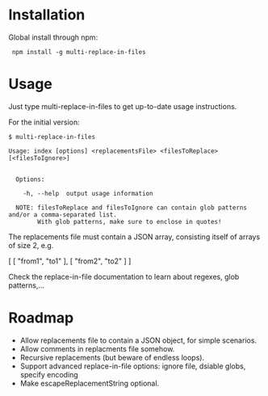 # Installation
Global install through npm:

```
 npm install -g multi-replace-in-files
```


# Usage
Just type multi-replace-in-files to get up-to-date usage instructions.

For the initial version:

```
$ multi-replace-in-files

Usage: index [options] <replacementsFile> <filesToReplace> [<filesToIgnore>]


  Options:

    -h, --help  output usage information

  NOTE: filesToReplace and filesToIgnore can contain glob patterns and/or a comma-separated list.
        With glob patterns, make sure to enclose in quotes!

```

The replacements file must contain a JSON array, consisting itself of arrays of size 2, e.g.

[
    [ "from1", "to1" ],
    [ "from2", "to2" ]
]

Check the replace-in-file documentation to learn about regexes, glob patterns,...


# Roadmap

- Allow replacements file to contain a JSON object, for simple scenarios.
- Allow comments in replacments file somehow.
- Recursive replacements (but beware of endless loops).
- Support advanced replace-in-file options: ignore file, dsiable globs, specify encoding
- Make escapeReplacementString optional.